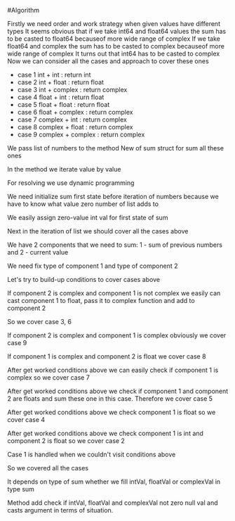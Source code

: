 
#Algorithm

Firstly we need order and work strategy when given values have different types
It seems obvious that if we take int64 and float64 values the sum has to be casted to float64 becauseof more wide range of complex
If we take float64 and complex the sum has to be casted to complex becauseof more wide range of complex
It turns out that int64 has to be casted to complex
Now we can consider all the cases and approach to cover these ones
    
- case 1 int + int : return int
- case 2 int + float : return float
- case 3 int + complex : return complex
- case 4 float + int : return float
- case 5 float + float : return float
- case 6 float + complex : return complex
- case 7 complex + int : return complex
- case 8 complex + float : return complex
- case 9 complex + complex : return complex

We pass list of numbers to the method New of sum struct for sum all these ones

In the method we iterate value by value

For resolving we use dynamic programming

We need initialize sum first state before iteration of numbers because we have to know what value zero number of list adds to

We easily assign zero-value int val for first state of sum

Next in the iteration of list we should cover all the cases above

We have 2 components that we need to sum: 1 - sum of previous numbers and 2 - current value

We need fix type of component 1 and type of component 2

Let's try to build-up conditions to cover cases above

If component 2 is complex and component 1 is not complex we easily can cast component 1 to float, pass it to complex function and add to component 2

So we cover case 3, 6

If component 2 is complex and component 1 is complex obviously we cover case 9

If component 1 is complex and component 2 is float we cover case 8

After get worked conditions above we can easily check if component 1 is complex so we cover case 7

After get worked conditions above we check if component 1 and component 2 are floats and sum these one in this case. Therefore we cover case 5

After get worked conditions above we check component 1 is float so we cover case 4

After get worked conditions above we check component 1 is int and component 2 is float so we cover case 2

Case 1 is handled when we couldn't visit conditions above

So we covered all the cases

It depends on type of sum whether we fill intVal, floatVal or complexVal in type sum

Method add check if intVal, floatVal and complexVal not zero null val and casts argument in terms of situation.